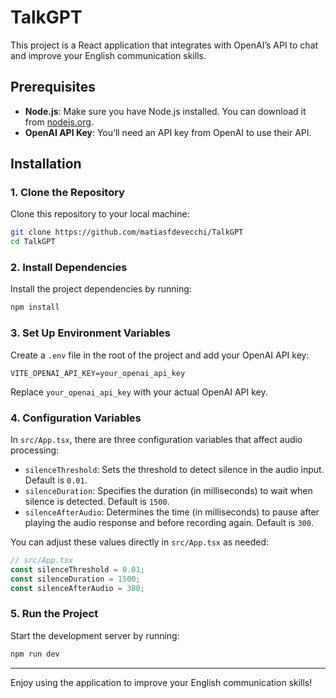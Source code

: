 
# TalkGPT

This project is a React application that integrates with OpenAI’s API to chat and improve your English communication skills.

## Prerequisites

- **Node.js**: Make sure you have Node.js installed. You can download it from [nodejs.org](https://nodejs.org/).
- **OpenAI API Key**: You’ll need an API key from OpenAI to use their API.

## Installation

### 1. Clone the Repository

Clone this repository to your local machine:

```bash
git clone https://github.com/matiasfdevecchi/TalkGPT
cd TalkGPT
```

### 2. Install Dependencies

Install the project dependencies by running:

```bash
npm install
```

### 3. Set Up Environment Variables

Create a `.env` file in the root of the project and add your OpenAI API key:

```plaintext
VITE_OPENAI_API_KEY=your_openai_api_key
```

Replace `your_openai_api_key` with your actual OpenAI API key.

### 4. Configuration Variables

In `src/App.tsx`, there are three configuration variables that affect audio processing:

- `silenceThreshold`: Sets the threshold to detect silence in the audio input. Default is `0.01`.
- `silenceDuration`: Specifies the duration (in milliseconds) to wait when silence is detected. Default is `1500`.
- `silenceAfterAudio`: Determines the time (in milliseconds) to pause after playing the audio response and before recording again. Default is `300`.

You can adjust these values directly in `src/App.tsx` as needed:

```typescript
// src/App.tsx
const silenceThreshold = 0.01;
const silenceDuration = 1500;
const silenceAfterAudio = 300;
```

### 5. Run the Project

Start the development server by running:

```bash
npm run dev
```

---

Enjoy using the application to improve your English communication skills!
